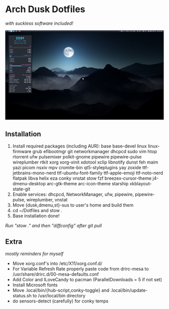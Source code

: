# Arch Dusk Dotfiles
*with suckless software included!*

![image](./Assets/27-1751047263.png)

## Installation

1. Install required packages (including AUR): base base-devel linux linux-firmware grub efibootmgr git networkmanager dhcpcd sudo vim htop rtorrent ufw pulsemixer polkit-gnome pipewire pipewire-pulse wireplumber rtkit xorg xorg-xinit xdotool xclip libnotify dunst feh maim yazi picom nsxiv mpv cromite-bin qt5-styleplugins yay zoxide ttf-jetbrains-mono-nerd ttf-ubuntu-font-family ttf-apple-emoji ttf-noto-nerd flatpak libva helix eza conky vnstat stow fzf breezex-cursor-theme j4-dmenu-desktop arc-gtk-theme arc-icon-theme starship xkblayout-state-git
2. Enable services: dhcpcd, NetworkManager, ufw, pipewire, pipewire-pulse, wireplumber, vnstat
3. Move {dusk,dmenu,st}-sus to user's home and build them
4. cd ~/Dotfiles and stow .
5. Base installation done!

*Run "stow ." and then "diffconfig" after git pull*

## Extra
*mostly reminders for myself*

* Move xorg.conf's into /etc/X11/xorg.conf.d/
* For Variable Refresh Rate properly paste code from drirc-mesa to /usr/share/drirc.d/00-mesa-defaults.conf
* Add Color and ILoveCandy to pacman (ParallelDownloads = 5 if not set)
* Install Microsoft fonts
* Move .local/bin/{hub-script,conky-toggle} and .local/bin/update-status.sh to /usr/local/bin directory
* do sensors-detect (carefully) for conky temps
